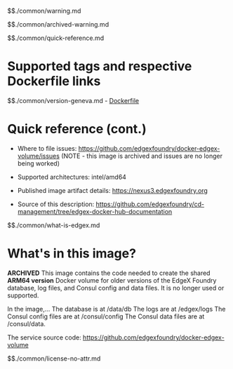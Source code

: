 $$./common/warning.md

$$./common/archived-warning.md

$$./common/quick-reference.md

# Supported tags and respective Dockerfile links

$$./common/version-geneva.md
        - [Dockerfile](https://github.com/edgexfoundry/docker-edgex-volume/blob/v1.2.0/Dockerfile)

# Quick reference (cont.)

- Where to file issues: https://github.com/edgexfoundry/docker-edgex-volume/issues (NOTE - this image is archived and issues are no longer being worked)

- Supported architectures: intel/amd64

- Published image artifact details: https://nexus3.edgexfoundry.org

- Source of this description: https://github.com/edgexfoundry/cd-management/tree/edgex-docker-hub-documentation

$$./common/what-is-edgex.md

# What's in this image?

**ARCHIVED**
This image contains the code needed to create the shared **ARM64 version** Docker volume for older versions of the EdgeX Foundry database, log files, and Consul config and data files.  It is no longer used or supported.

In the image,... The database is at /data/db The logs are at /edgex/logs The Consul config files are at /consul/config The Consul data files are at /consul/data.

The service source code: https://github.com/edgexfoundry/docker-edgex-volume

$$./common/license-no-attr.md
